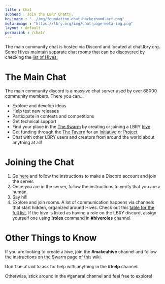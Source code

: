 ```yaml
---
title : Chat
subhead : Join the LBRY Chatt💬.
bg-image : "../img/foundation-chat-background-art.png"
meta-image : "https://lbry.org/img/chat-page-meta-img.png"
layout : default
permalink : /chat/
---
```


The main community chat is hosted via Discord and located at chat.lbry.org.
Some Hives maintain separate chat rooms that can be discovered by checking the [list of Hives.](../swarm/#hives)

# The Main Chat
The main community discord is a massive chat server used by over 68000 community members.
There you can...

- Explore and develop ideas
- Help test new releases
- Participate in contests and competitions
- Get technical support
- Find your place in the [The Swarm](../swarm) by creating or joining a LBRY [hive](../swarm/#hives)
- Get funding through the [The Tavern](../tavern/) for an [Initiative](../tavern/#initiatives) or [Project](../tavern/#project_grants)
- Chat with other LBRY users and creators from around the world about anything at all!

# Joining the Chat

1. Go [here](https://discord.gg/YfnFhmV) and follow the instructions to make a Discord account and join the server.
2. Once you are in the server, follow the instructions to verify that you are a human.
3. Say hi!!
4. Explore and join rooms.
A lot of communication happens via channels that start hidden, organized around Hives. Check out this [table for the full list](../swarm/#hives).
If the hive is listed as having a role on the LBRY discord, assign yourself one using **!roles** command in **#hiveroles** channel.

# Other Things to Know

If you are looking to create a hive, join the **#makeahive** channel and follow the instructions on the [Swarm](../swarm/) page of this wiki.

Don't be afraid to ask for help with anything in the **#help** channel.

Otherwise, stick around in the #general channel and feel free to explore!

